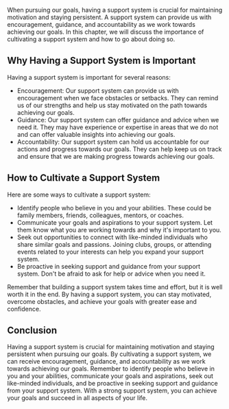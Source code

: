 
When pursuing our goals, having a support system is crucial for maintaining motivation and staying persistent. A support system can provide us with encouragement, guidance, and accountability as we work towards achieving our goals. In this chapter, we will discuss the importance of cultivating a support system and how to go about doing so.

Why Having a Support System is Important
----------------------------------------

Having a support system is important for several reasons:

* Encouragement: Our support system can provide us with encouragement when we face obstacles or setbacks. They can remind us of our strengths and help us stay motivated on the path towards achieving our goals.
* Guidance: Our support system can offer guidance and advice when we need it. They may have experience or expertise in areas that we do not and can offer valuable insights into achieving our goals.
* Accountability: Our support system can hold us accountable for our actions and progress towards our goals. They can help keep us on track and ensure that we are making progress towards achieving our goals.

How to Cultivate a Support System
---------------------------------

Here are some ways to cultivate a support system:

* Identify people who believe in you and your abilities. These could be family members, friends, colleagues, mentors, or coaches.
* Communicate your goals and aspirations to your support system. Let them know what you are working towards and why it's important to you.
* Seek out opportunities to connect with like-minded individuals who share similar goals and passions. Joining clubs, groups, or attending events related to your interests can help you expand your support system.
* Be proactive in seeking support and guidance from your support system. Don't be afraid to ask for help or advice when you need it.

Remember that building a support system takes time and effort, but it is well worth it in the end. By having a support system, you can stay motivated, overcome obstacles, and achieve your goals with greater ease and confidence.

Conclusion
----------

Having a support system is crucial for maintaining motivation and staying persistent when pursuing our goals. By cultivating a support system, we can receive encouragement, guidance, and accountability as we work towards achieving our goals. Remember to identify people who believe in you and your abilities, communicate your goals and aspirations, seek out like-minded individuals, and be proactive in seeking support and guidance from your support system. With a strong support system, you can achieve your goals and succeed in all aspects of your life.
